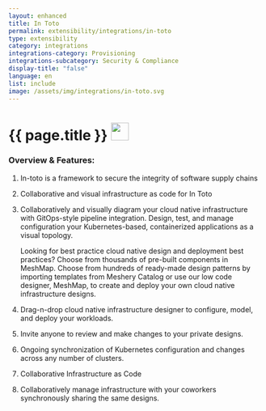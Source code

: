 ```yaml
---
layout: enhanced
title: In Toto
permalink: extensibility/integrations/in-toto
type: extensibility
category: integrations
integrations-category: Provisioning
integrations-subcategory: Security & Compliance
display-title: "false"
language: en
list: include
image: /assets/img/integrations/in-toto.svg
---
```


<h1>{{ page.title }} <img src="{{ page.image }}" style="width: 35px; height: 35px;" /></h1>


<!-- This needs replaced with the Category property, not the sub-category.
 #### About: In-toto is a framework to secure the integrity of software supply chains -->

### Overview & Features:

1. In-toto is a framework to secure the integrity of software supply chains

2. Collaborative and visual infrastructure as code for In Toto

4. 
    Collaboratively and visually diagram your cloud native infrastructure with GitOps-style pipeline integration. Design, test, and manage configuration your Kubernetes-based, containerized applications as a visual topology.



    Looking for best practice cloud native design and deployment best practices? Choose from thousands of pre-built components in MeshMap. Choose from hundreds of ready-made design patterns by importing templates from Meshery Catalog or use our low code designer, MeshMap, to create and deploy your own cloud native infrastructure designs.



5. Drag-n-drop cloud native infrastructure designer to configure, model, and deploy your workloads.

6. Invite anyone to review and make changes to your private designs.

7. Ongoing synchronization of Kubernetes configuration and changes across any number of clusters.

8. Collaborative Infrastructure as Code

9. Collaboratively manage infrastructure with your coworkers synchronously sharing the same designs.

